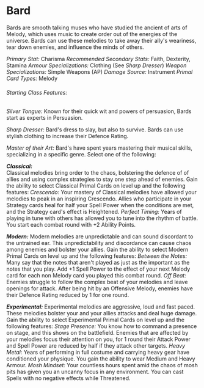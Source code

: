
# Bard 

Bards are smooth talking muses who have studied the ancient of arts of Melody, which uses music to create order out of the energies of the universe. Bards can use these melodies to take away their ally's weariness, tear down enemies, and influence the minds of others.

*Primary Stat:* Charisma
*Recommended Secondary Stats:* Faith, Dexterity, Stamina
*Armour Specializations:* Clothing (See *Sharp Dresser*)
*Weapon Specializations:* Simple Weapons (AP)
*Damage Source:* Instrument
*Primal Card Types:* Melody

###### Starting Class Features:

*Silver Tongue:* Known for their quick wit and powers of persuasion, Bards start as experts in Persuasion.

*Sharp Dresser:* Bard's dress to slay, but also to survive. Bards can use stylish clothing to increase their Defence Rating.

*Master of their Art:* Bard's have spent years mastering their musical skills, specializing in a specific genre. Select one of the following:

***Classical:***  
Classical melodies bring order to the chaos, bolstering the defence of of allies and using complex strategies to stay one step ahead of enemies. Gain the ability to select Classical Primal Cards on level up and the following features:
	*Crescendo:*  Your mastery of Classical melodies have allowed your melodies to peak in an inspiring Crescendo. Allies who participate in your Strategy cards heal for half your Spell Power when the conditions are met, and the Strategy card's effect is Heightened.
	*Perfect Timing:* Years of playing in tune with others has allowed you to tune into the rhythm of battle. You start each combat round with +2 Ability Points.

***Modern:***
Modern melodies are unpredictable and can sound discordant to the untrained ear. This unpredictability and discordance can cause chaos among enemies and bolster your allies. Gain the ability to select Modern Primal Cards on level up and the following features:
	*Between the Notes:* Many say that the notes that aren't played as just as the important as the notes that you play. Add +1 Spell Power to the effect of your next Melody card for each non Melody card you played this combat round.
	*Off Beat:* Enemies struggle to follow the complex beat of your melodies and leave openings for attack. After being hit by an Offensive Melody, enemies have their Defence Rating reduced by 1 for one round.

***Experimental:***
Experimental melodies are aggressive, loud and fast paced. These melodies bolster your and your allies attacks and deal huge damage. Gain the ability to select Experimental Primal Cards on level up and the following features:
	*Stage Presence:* You know how to command a presence on stage, and this shows on the battlefield. Enemies that are affected by your melodies focus their attention on you, for 1 round their Attack Power and Spell Power are reduced by half if they attack other targets.
	*Heavy Metal:* Years of performing in full costume and carrying heavy gear have conditioned your physique. You gain the ability to wear Medium and Heavy Armour.
	*Mosh Mindset:* Your countless hours spent amid the chaos of mosh pits has given you an uncanny focus in any environment. You can cast Spells with no negative effects while Threatened.



